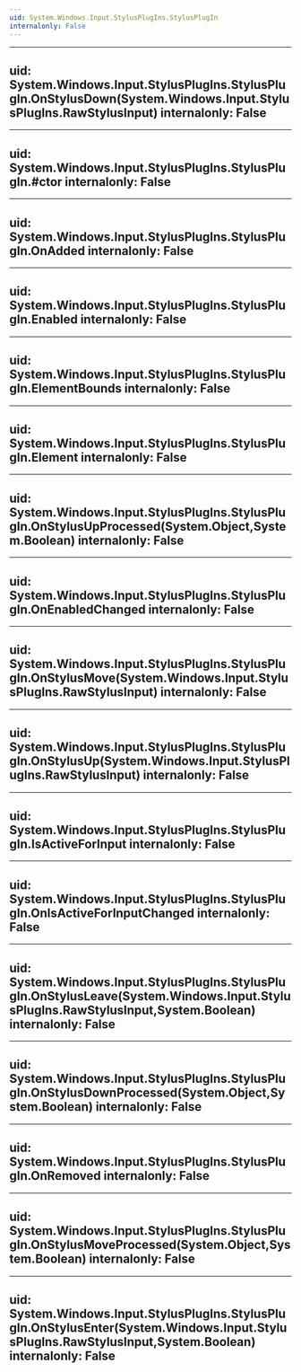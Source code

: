 ```yaml
---
uid: System.Windows.Input.StylusPlugIns.StylusPlugIn
internalonly: False
---
```


---
uid: System.Windows.Input.StylusPlugIns.StylusPlugIn.OnStylusDown(System.Windows.Input.StylusPlugIns.RawStylusInput)
internalonly: False
---

---
uid: System.Windows.Input.StylusPlugIns.StylusPlugIn.#ctor
internalonly: False
---

---
uid: System.Windows.Input.StylusPlugIns.StylusPlugIn.OnAdded
internalonly: False
---

---
uid: System.Windows.Input.StylusPlugIns.StylusPlugIn.Enabled
internalonly: False
---

---
uid: System.Windows.Input.StylusPlugIns.StylusPlugIn.ElementBounds
internalonly: False
---

---
uid: System.Windows.Input.StylusPlugIns.StylusPlugIn.Element
internalonly: False
---

---
uid: System.Windows.Input.StylusPlugIns.StylusPlugIn.OnStylusUpProcessed(System.Object,System.Boolean)
internalonly: False
---

---
uid: System.Windows.Input.StylusPlugIns.StylusPlugIn.OnEnabledChanged
internalonly: False
---

---
uid: System.Windows.Input.StylusPlugIns.StylusPlugIn.OnStylusMove(System.Windows.Input.StylusPlugIns.RawStylusInput)
internalonly: False
---

---
uid: System.Windows.Input.StylusPlugIns.StylusPlugIn.OnStylusUp(System.Windows.Input.StylusPlugIns.RawStylusInput)
internalonly: False
---

---
uid: System.Windows.Input.StylusPlugIns.StylusPlugIn.IsActiveForInput
internalonly: False
---

---
uid: System.Windows.Input.StylusPlugIns.StylusPlugIn.OnIsActiveForInputChanged
internalonly: False
---

---
uid: System.Windows.Input.StylusPlugIns.StylusPlugIn.OnStylusLeave(System.Windows.Input.StylusPlugIns.RawStylusInput,System.Boolean)
internalonly: False
---

---
uid: System.Windows.Input.StylusPlugIns.StylusPlugIn.OnStylusDownProcessed(System.Object,System.Boolean)
internalonly: False
---

---
uid: System.Windows.Input.StylusPlugIns.StylusPlugIn.OnRemoved
internalonly: False
---

---
uid: System.Windows.Input.StylusPlugIns.StylusPlugIn.OnStylusMoveProcessed(System.Object,System.Boolean)
internalonly: False
---

---
uid: System.Windows.Input.StylusPlugIns.StylusPlugIn.OnStylusEnter(System.Windows.Input.StylusPlugIns.RawStylusInput,System.Boolean)
internalonly: False
---

